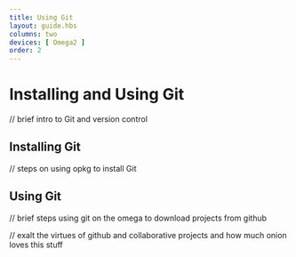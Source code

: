 ```yaml
---
title: Using Git
layout: guide.hbs
columns: two
devices: [ Omega2 ]
order: 2
---
```


# Installing and Using Git

// brief intro to Git and version control

## Installing Git

// steps on using opkg to install Git


## Using Git

// brief steps using git on the omega to download projects from github

// exalt the virtues of github and collaborative projects and how much onion loves this stuff

